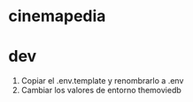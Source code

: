 # cinemapedia

# dev

1. Copiar el .env.template y renombrarlo a .env
2. Cambiar los valores de entorno themoviedb


